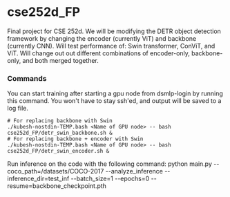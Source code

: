 # cse252d_FP

Final project for CSE 252d. We will be modifying the DETR object detection framework by changing the encoder (currently ViT) and backbone (currently CNN). Will test performance of: Swin transformer, ConViT, and ViT. Will change out out different combinations of encoder-only, backbone-only, and both merged together.


### Commands

You can start training after starting a gpu node from dsmlp-login by running this command. You won't have to stay ssh'ed, and output will be saved to a log file.
```
# For replacing backbone with Swin
./kubesh-nostdin-TEMP.bash <Name of GPU node> -- bash cse252d_FP/detr_swin_backbone.sh & 
# For replacing backbone + encoder with Swin
./kubesh-nostdin-TEMP.bash <Name of GPU node> -- bash cse252d_FP/detr_swin_encoder.sh &
```

Run inference on the code with the following command: python main.py --coco_path=/datasets/COCO-2017 --analyze_inference --inference_dir=test_inf --batch_size=1 --epochs=0 --resume=backbone_checkpoint.pth
